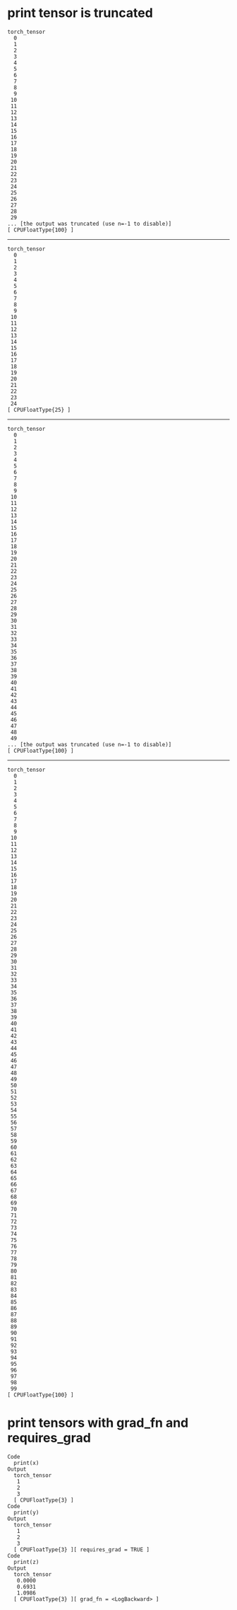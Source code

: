 # print tensor is truncated

    torch_tensor
      0
      1
      2
      3
      4
      5
      6
      7
      8
      9
     10
     11
     12
     13
     14
     15
     16
     17
     18
     19
     20
     21
     22
     23
     24
     25
     26
     27
     28
     29
    ... [the output was truncated (use n=-1 to disable)]
    [ CPUFloatType{100} ]

---

    torch_tensor
      0
      1
      2
      3
      4
      5
      6
      7
      8
      9
     10
     11
     12
     13
     14
     15
     16
     17
     18
     19
     20
     21
     22
     23
     24
    [ CPUFloatType{25} ]

---

    torch_tensor
      0
      1
      2
      3
      4
      5
      6
      7
      8
      9
     10
     11
     12
     13
     14
     15
     16
     17
     18
     19
     20
     21
     22
     23
     24
     25
     26
     27
     28
     29
     30
     31
     32
     33
     34
     35
     36
     37
     38
     39
     40
     41
     42
     43
     44
     45
     46
     47
     48
     49
    ... [the output was truncated (use n=-1 to disable)]
    [ CPUFloatType{100} ]

---

    torch_tensor
      0
      1
      2
      3
      4
      5
      6
      7
      8
      9
     10
     11
     12
     13
     14
     15
     16
     17
     18
     19
     20
     21
     22
     23
     24
     25
     26
     27
     28
     29
     30
     31
     32
     33
     34
     35
     36
     37
     38
     39
     40
     41
     42
     43
     44
     45
     46
     47
     48
     49
     50
     51
     52
     53
     54
     55
     56
     57
     58
     59
     60
     61
     62
     63
     64
     65
     66
     67
     68
     69
     70
     71
     72
     73
     74
     75
     76
     77
     78
     79
     80
     81
     82
     83
     84
     85
     86
     87
     88
     89
     90
     91
     92
     93
     94
     95
     96
     97
     98
     99
    [ CPUFloatType{100} ]

# print tensors with grad_fn and requires_grad

    Code
      print(x)
    Output
      torch_tensor
       1
       2
       3
      [ CPUFloatType{3} ]
    Code
      print(y)
    Output
      torch_tensor
       1
       2
       3
      [ CPUFloatType{3} ][ requires_grad = TRUE ]
    Code
      print(z)
    Output
      torch_tensor
       0.0000
       0.6931
       1.0986
      [ CPUFloatType{3} ][ grad_fn = <LogBackward> ]

